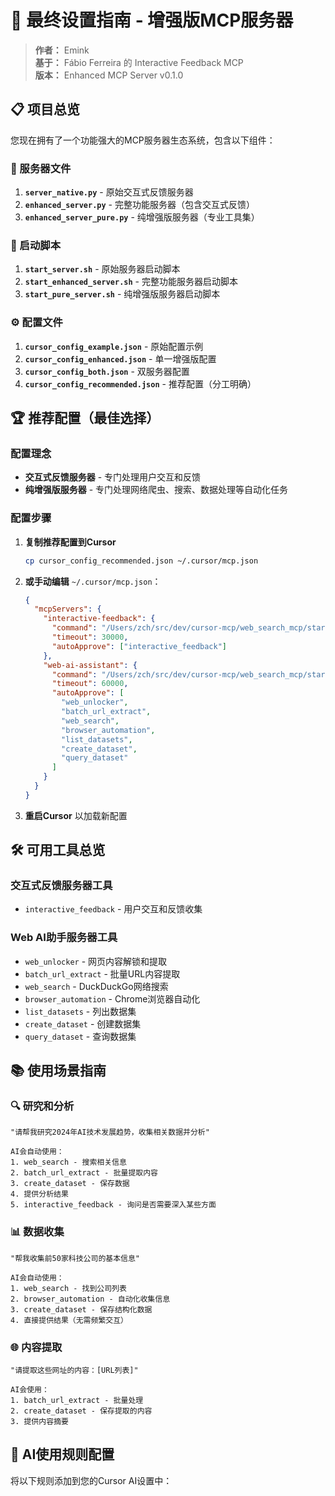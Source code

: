 # 🎯 最终设置指南 - 增强版MCP服务器

> **作者：** Emink  
> **基于：** Fábio Ferreira 的 Interactive Feedback MCP  
> **版本：** Enhanced MCP Server v0.1.0

## 📋 项目总览

您现在拥有了一个功能强大的MCP服务器生态系统，包含以下组件：

### 🔧 服务器文件
1. **`server_native.py`** - 原始交互式反馈服务器
2. **`enhanced_server.py`** - 完整功能服务器（包含交互式反馈）
3. **`enhanced_server_pure.py`** - 纯增强版服务器（专业工具集）

### 🚀 启动脚本
1. **`start_server.sh`** - 原始服务器启动脚本
2. **`start_enhanced_server.sh`** - 完整功能服务器启动脚本
3. **`start_pure_server.sh`** - 纯增强版服务器启动脚本

### ⚙️ 配置文件
1. **`cursor_config_example.json`** - 原始配置示例
2. **`cursor_config_enhanced.json`** - 单一增强版配置
3. **`cursor_config_both.json`** - 双服务器配置
4. **`cursor_config_recommended.json`** - 推荐配置（分工明确）

## 🏆 推荐配置（最佳选择）

### 配置理念
- **交互式反馈服务器** - 专门处理用户交互和反馈
- **纯增强版服务器** - 专门处理网络爬虫、搜索、数据处理等自动化任务

### 配置步骤

1. **复制推荐配置到Cursor**
   ```bash
   cp cursor_config_recommended.json ~/.cursor/mcp.json
   ```

2. **或手动编辑** `~/.cursor/mcp.json`：
   ```json
   {
     "mcpServers": {
       "interactive-feedback": {
         "command": "/Users/zch/src/dev/cursor-mcp/web_search_mcp/start_server.sh",
         "timeout": 30000,
         "autoApprove": ["interactive_feedback"]
       },
       "web-ai-assistant": {
         "command": "/Users/zch/src/dev/cursor-mcp/web_search_mcp/start_pure_server.sh",
         "timeout": 60000,
         "autoApprove": [
           "web_unlocker", 
           "batch_url_extract",
           "web_search",
           "browser_automation",
           "list_datasets",
           "create_dataset",
           "query_dataset"
         ]
       }
     }
   }
   ```

3. **重启Cursor** 以加载新配置

## 🛠️ 可用工具总览

### 交互式反馈服务器工具
- `interactive_feedback` - 用户交互和反馈收集

### Web AI助手服务器工具
- `web_unlocker` - 网页内容解锁和提取
- `batch_url_extract` - 批量URL内容提取
- `web_search` - DuckDuckGo网络搜索
- `browser_automation` - Chrome浏览器自动化
- `list_datasets` - 列出数据集
- `create_dataset` - 创建数据集
- `query_dataset` - 查询数据集

## 📚 使用场景指南

### 🔍 研究和分析
```
"请帮我研究2024年AI技术发展趋势，收集相关数据并分析"

AI会自动使用：
1. web_search - 搜索相关信息
2. batch_url_extract - 批量提取内容
3. create_dataset - 保存数据
4. 提供分析结果
5. interactive_feedback - 询问是否需要深入某些方面
```

### 📊 数据收集
```
"帮我收集前50家科技公司的基本信息"

AI会自动使用：
1. web_search - 找到公司列表
2. browser_automation - 自动化收集信息
3. create_dataset - 保存结构化数据
4. 直接提供结果（无需频繁交互）
```

### 🌐 内容提取
```
"请提取这些网址的内容：[URL列表]"

AI会使用：
1. batch_url_extract - 批量处理
2. create_dataset - 保存提取的内容
3. 提供内容摘要
```

## 🎯 AI使用规则配置

将以下规则添加到您的Cursor AI设置中：

```